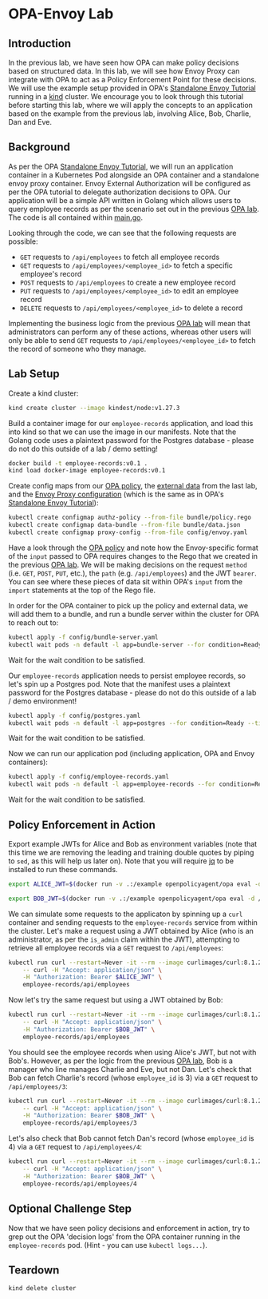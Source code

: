 # OPA-Envoy Lab

## Introduction

In the previous lab, we have seen how OPA can make policy decisions based on structured data. In this lab, we will see how Envoy Proxy can integrate with OPA to act as a Policy Enforcement Point for these decisions. We will use the example setup provided in OPA's [Standalone Envoy Tutorial](https://www.openpolicyagent.org/docs/latest/envoy-tutorial-standalone-envoy/) running in a [kind](https://kind.sigs.k8s.io/) cluster. We encourage you to look through this tutorial before starting this lab, where we will apply the concepts to an application based on the example from the previous lab, involving Alice, Bob, Charlie, Dan and Eve.

## Background

As per the OPA [Standalone Envoy Tutorial](https://www.openpolicyagent.org/docs/latest/envoy-tutorial-standalone-envoy/), we will run an application container in a Kubernetes Pod alongside an OPA container and a standalone envoy proxy container. Envoy External Authorization will be configured as per the OPA tutorial to delegate authorization decisions to OPA. Our application will be a simple API written in Golang which allows users to query employee records as per the scenario set out in the previous [OPA lab](../lab-5-policy-engines). The code is all contained within [main.go](main.go).

Looking through the code, we can see that the following requests are possible:

- `GET` requests to `/api/employees` to fetch all employee records
- `GET` requests to `/api/employees/<employee_id>` to fetch a specific employee's record
- `POST` requests to `/api/employees` to create a new employee record
- `PUT` requests to `/api/employees/<employee_id>` to edit an employee record
- `DELETE` requests to `/api/employees/<employee_id>` to delete a record

Implementing the business logic from the previous [OPA lab](../lab-5-policy-engines) will mean that administrators can perform any of these actions, whereas other users will only be able to send `GET` requests to `/api/employees/<employee_id>` to fetch the record of someone who they manage.

## Lab Setup

Create a kind cluster:

```bash
kind create cluster --image kindest/node:v1.27.3
```

Build a container image for our `employee-records` application, and load this into kind so that we can use the image in our manifests. Note that the Golang code uses a plaintext password for the Postgres database - please do not do this outside of a lab / demo setting!

```bash
docker build -t employee-records:v0.1 .
kind load docker-image employee-records:v0.1
```

Create config maps from our [OPA policy](policy.rego), the [external data](bundle/data.json) from the last lab, and the [Envoy Proxy configuration](config/envoy.yaml) (which is the same as in OPA's [Standalone Envoy Tutorial](https://www.openpolicyagent.org/docs/latest/envoy-tutorial-standalone-envoy/)):

```bash
kubectl create configmap authz-policy --from-file bundle/policy.rego
kubectl create configmap data-bundle --from-file bundle/data.json
kubectl create configmap proxy-config --from-file config/envoy.yaml
```

Have a look through the [OPA policy](bundle/policy.rego) and note how the Envoy-specific format of the `input` passed to OPA requires changes to the Rego that we created in the previous [OPA lab](../lab-5-policy-engines). We will be making decisions on the request `method` (i.e. `GET`, `POST`, `PUT`, etc.), the `path` (e.g. `/api/employees`) and the JWT `bearer`. You can see where these pieces of data sit within OPA's `input` from the `import` statements at the top of the Rego file.

In order for the OPA container to pick up the policy and external data, we will add them to a bundle, and run a bundle server within the cluster for OPA to reach out to:

```bash
kubectl apply -f config/bundle-server.yaml
kubectl wait pods -n default -l app=bundle-server --for condition=Ready --timeout=120s
```

Wait for the wait condition to be satisfied.

Our `employee-records` application needs to persist employee records, so let's spin up a Postgres pod. Note that the manifest uses a plaintext password for the Postgres database - please do not do this outside of a lab / demo environment!

```bash
kubectl apply -f config/postgres.yaml
kubectl wait pods -n default -l app=postgres --for condition=Ready --timeout=120s
```

Wait for the wait condition to be satisfied.

Now we can run our application pod (including application, OPA and Envoy containers):

```bash
kubectl apply -f config/employee-records.yaml
kubectl wait pods -n default -l app=employee-records --for condition=Ready --timeout=120s
```

Wait for the wait condition to be satisfied.

## Policy Enforcement in Action

Export example JWTs for Alice and Bob as environment variables (note that this time we are removing the leading and training double quotes by piping to `sed`, as this will help us later on). Note that you will require [jq](https://jqlang.github.io/jq/download/) to be installed to run these commands.

```bash
export ALICE_JWT=$(docker run -v .:/example openpolicyagent/opa eval -d /example/create_jwt.rego 'data.example.jwt.alice_token' | jq '.result[0].expressions[0].value' | sed -e 's/^"//' -e 's/"$//')
```

```bash
export BOB_JWT=$(docker run -v .:/example openpolicyagent/opa eval -d /example/create_jwt.rego 'data.example.jwt.bob_token' | jq '.result[0].expressions[0].value' | sed -e 's/^"//' -e 's/"$//')
```

We can simulate some requests to the applicaton by spinning up a `curl` container and sending requests to the `employee-records` service from within the cluster. Let's make a request using a JWT obtained by Alice (who is an administrator, as per the `is_admin` claim within the JWT), attempting to retrieve all employee records via a `GET` request to `/api/employees`:

```bash
kubectl run curl --restart=Never -it --rm --image curlimages/curl:8.1.2 \
    -- curl -H "Accept: application/json" \
    -H "Authorization: Bearer $ALICE_JWT" \
    employee-records/api/employees
```

Now let's try the same request but using a JWT obtained by Bob:

```bash
kubectl run curl --restart=Never -it --rm --image curlimages/curl:8.1.2 \
    -- curl -H "Accept: application/json" \
    -H "Authorization: Bearer $BOB_JWT" \
    employee-records/api/employees
```

You should see the employee records when using Alice's JWT, but not with Bob's. However, as per the logic from the previous [OPA lab](../lab-5-policy-engines), Bob is a manager who line manages Charlie and Eve, but not Dan. Let's check that Bob can fetch Charlie's record (whose `employee_id` is 3) via a `GET` request to `/api/employees/3`:

```bash
kubectl run curl --restart=Never -it --rm --image curlimages/curl:8.1.2 \
    -- curl -H "Accept: application/json" \
    -H "Authorization: Bearer $BOB_JWT" \
    employee-records/api/employees/3
```

Let's also check that Bob cannot fetch Dan's record (whose `employee_id` is 4) via a `GET` request to `/api/employees/4`:

```bash
kubectl run curl --restart=Never -it --rm --image curlimages/curl:8.1.2 \
    -- curl -H "Accept: application/json" \
    -H "Authorization: Bearer $BOB_JWT" \
    employee-records/api/employees/4
```

## Optional Challenge Step

Now that we have seen policy decisions and enforcement in action, try to grep out the OPA 'decision logs' from the OPA container running in the `employee-records` pod. (Hint - you can use `kubectl logs...`).

## Teardown

```bash
kind delete cluster
```
